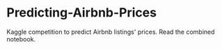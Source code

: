 # Predicting-Airbnb-Prices
Kaggle competition to predict Airbnb listings' prices.
Read the combined notebook.
